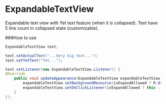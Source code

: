 # ExpandableTextView

Expandable text view with Yet text feature (when it is collapsed).
Text have 5 line count in collapsed state (customizable).

###How to use

```java
ExpandableTextView text;

text.setActualText("...Very big text...");
text.setYetText("Yet...");

text.setListener(new ExpandableTextView.Listener() {
@Override
	public void updateAppearance(ExpandableTextView expandableTextView, boolean isExpandAllowed) {
		expandableTextView.setBackgroundResource(isExpandAllowed ? R.drawable.selector : 0);
		expandableTextView.setOnClickListener(isExpandAllowed ? this : null);
	}
});
```




